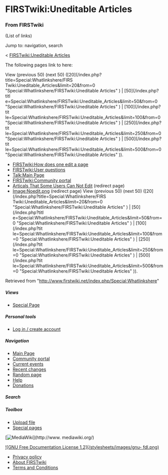 # FIRSTwiki:Uneditable Articles

### From FIRSTwiki

(List of links)

Jump to: navigation, search

&lt; [FIRSTwiki:Uneditable
Articles](/index.php?title=FIRSTwiki:Uneditable_Articles&redirect=no
"FIRSTwiki:Uneditable Articles" )  

The following pages link to here:

View (previous 50) (next 50) ([20](/index.php?title=Special:Whatlinkshere/FIRS
Twiki:Uneditable_Articles&limit=20&from=0
"Special:Whatlinkshere/FIRSTwiki:Uneditable Articles" ) | [50](/index.php?titl
e=Special:Whatlinkshere/FIRSTwiki:Uneditable_Articles&limit=50&from=0
"Special:Whatlinkshere/FIRSTwiki:Uneditable Articles" ) | [100](/index.php?tit
le=Special:Whatlinkshere/FIRSTwiki:Uneditable_Articles&limit=100&from=0
"Special:Whatlinkshere/FIRSTwiki:Uneditable Articles" ) | [250](/index.php?tit
le=Special:Whatlinkshere/FIRSTwiki:Uneditable_Articles&limit=250&from=0
"Special:Whatlinkshere/FIRSTwiki:Uneditable Articles" ) | [500](/index.php?tit
le=Special:Whatlinkshere/FIRSTwiki:Uneditable_Articles&limit=500&from=0
"Special:Whatlinkshere/FIRSTwiki:Uneditable Articles" )).

  * [FIRSTwiki:How does one edit a page](/index.php/FIRSTwiki:How_does_one_edit_a_page "FIRSTwiki:How does one edit a page" )
  * [FIRSTwiki:User questions](/index.php/FIRSTwiki:User_questions "FIRSTwiki:User questions" )
  * [Talk:Main Page](/index.php/Talk:Main_Page "Talk:Main Page" )
  * [FIRSTwiki:Community portal](/index.php/FIRSTwiki:Community_portal "FIRSTwiki:Community portal" )
  * [Articals That Some Users Can Not Edit](/index.php?title=Articals_That_Some_Users_Can_Not_Edit&redirect=no "Articals That Some Users Can Not Edit" ) (redirect page) 
  * [Image:Noedit.png](/index.php?title=Image:Noedit.png&redirect=no "Image:Noedit.png" ) (redirect page) 
View (previous 50) (next 50) ([20](/index.php?title=Special:Whatlinkshere/FIRS
Twiki:Uneditable_Articles&limit=20&from=0
"Special:Whatlinkshere/FIRSTwiki:Uneditable Articles" ) | [50](/index.php?titl
e=Special:Whatlinkshere/FIRSTwiki:Uneditable_Articles&limit=50&from=0
"Special:Whatlinkshere/FIRSTwiki:Uneditable Articles" ) | [100](/index.php?tit
le=Special:Whatlinkshere/FIRSTwiki:Uneditable_Articles&limit=100&from=0
"Special:Whatlinkshere/FIRSTwiki:Uneditable Articles" ) | [250](/index.php?tit
le=Special:Whatlinkshere/FIRSTwiki:Uneditable_Articles&limit=250&from=0
"Special:Whatlinkshere/FIRSTwiki:Uneditable Articles" ) | [500](/index.php?tit
le=Special:Whatlinkshere/FIRSTwiki:Uneditable_Articles&limit=500&from=0
"Special:Whatlinkshere/FIRSTwiki:Uneditable Articles" )).

Retrieved from "<http://www.firstwiki.net/index.php/Special:Whatlinkshere>"

##### Views

  * [Special Page](/index.php/Special:Whatlinkshere/FIRSTwiki:Uneditable_Articles)

##### Personal tools

  * [Log in / create account](/index.php?title=Special:Userlogin&returnto=Special:Whatlinkshere)

[](/index.php/Main_Page "Main Page" )

##### Navigation

  * [Main Page](/index.php/Main_Page)
  * [Community portal](/index.php/FIRSTwiki:Community_portal)
  * [Current events](/index.php/Current_events)
  * [Recent changes](/index.php/Special:Recentchanges)
  * [Random page](/index.php/Special:Random)
  * [Help](/index.php/Help:Contents)
  * [Donations](/index.php/FIRSTwiki:Site_support)

##### Search



##### Toolbox

  * [Upload file](/index.php/Special:Upload)
  * [Special pages](/index.php/Special:Specialpages)

[![MediaWiki](/skins/common/images/poweredby_mediawiki_88x31.png)](http://www.
mediawiki.org/)

[![GNU Free Documentation License 1.2](/stylesheets/images/gnu-
fdl.png)](http://www.gnu.org/copyleft/fdl.html)

  * [Privacy policy](/index.php/FIRSTwiki:Privacy_policy "FIRSTwiki:Privacy policy" )
  * [About FIRSTwiki](/index.php/FIRSTwiki:About "FIRSTwiki:About" )
  * [Terms and Conditions](/index.php/FIRSTwiki:Terms_and_conditions "FIRSTwiki:Terms and conditions" )

